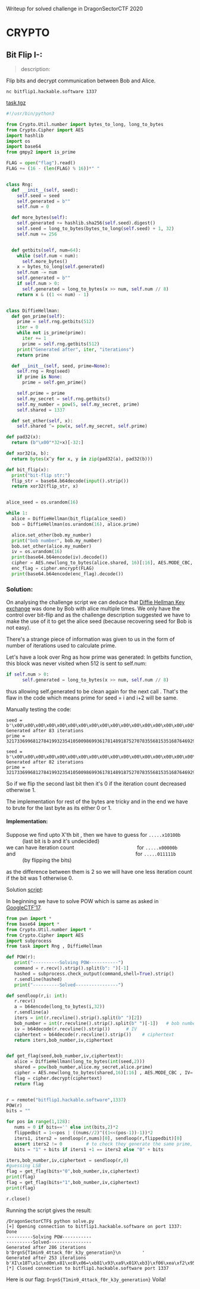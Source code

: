 Writeup for solved challenge in DragonSectorCTF 2020

# **CRYPTO**

## Bit Flip I-:
> description:

Flip bits and decrypt communication between Bob and Alice.

`nc bitflip1.hackable.software 1337`

[task.tgz](assets/task.tgz)


```python
#!/usr/bin/python3

from Crypto.Util.number import bytes_to_long, long_to_bytes
from Crypto.Cipher import AES
import hashlib
import os
import base64
from gmpy2 import is_prime

FLAG = open("flag").read()
FLAG += (16 - (len(FLAG) % 16))*" "


class Rng:
  def __init__(self, seed):
    self.seed = seed
    self.generated = b""
    self.num = 0

  def more_bytes(self):
    self.generated += hashlib.sha256(self.seed).digest()
    self.seed = long_to_bytes(bytes_to_long(self.seed) + 1, 32)
    self.num += 256


  def getbits(self, num=64):
    while (self.num < num):
      self.more_bytes()
    x = bytes_to_long(self.generated)
    self.num -= num
    self.generated = b""
    if self.num > 0:
      self.generated = long_to_bytes(x >> num, self.num // 8)
    return x & ((1 << num) - 1)


class DiffieHellman:
  def gen_prime(self):
    prime = self.rng.getbits(512)
    iter = 0
    while not is_prime(prime):
      iter += 1
      prime = self.rng.getbits(512)
    print("Generated after", iter, "iterations")
    return prime

  def __init__(self, seed, prime=None):
    self.rng = Rng(seed)
    if prime is None:
      prime = self.gen_prime()

    self.prime = prime
    self.my_secret = self.rng.getbits()
    self.my_number = pow(5, self.my_secret, prime)
    self.shared = 1337

  def set_other(self, x):
    self.shared ^= pow(x, self.my_secret, self.prime)

def pad32(x):
  return (b"\x00"*32+x)[-32:]

def xor32(a, b):
  return bytes(x^y for x, y in zip(pad32(a), pad32(b)))

def bit_flip(x):
  print("bit-flip str:")
  flip_str = base64.b64decode(input().strip())
  return xor32(flip_str, x)


alice_seed = os.urandom(16)

while 1:
  alice = DiffieHellman(bit_flip(alice_seed))
  bob = DiffieHellman(os.urandom(16), alice.prime)

  alice.set_other(bob.my_number)
  print("bob number", bob.my_number)
  bob.set_other(alice.my_number)
  iv = os.urandom(16)
  print(base64.b64encode(iv).decode())
  cipher = AES.new(long_to_bytes(alice.shared, 16)[:16], AES.MODE_CBC, IV=iv)
  enc_flag = cipher.encrypt(FLAG)
  print(base64.b64encode(enc_flag).decode())
```


### Solution: 

On analysing the challenge script we can deduce that [Diffie Hellman Key exchange](https://en.wikipedia.org/wiki/Diffie%E2%80%93Hellman_key_exchange) was done by Bob with alice multiple times. We only have the control over bit-flip and as the challenge description suggested we have to make the use of it to get the alice seed (because recovering seed for Bob is not easy).

There's a strange piece of information was given to us in the form of number of iterations used to calculate prime.

Let's have a look over Rng as how prime was generated:
In getbits function, this block was never visited when 512 is sent to self.num:
```python
if self.num > 0:
      self.generated = long_to_bytes(x >> num, self.num // 8)
```
thus allowing self.generated to be clean again for the next call . That's the flaw in the code which means prime for seed = i and i+2 will be same. 

Manually testing the code:
```
seed =  b'\x00\x00\x00\x00\x00\x00\x00\x00\x00\x00\x00\x00\x00\x00\x00\x00\x00\x00\x00\x00\x00\x00\x00\x00\x00\x00\x00\x00\x00\x00\x00\x00'                                             
Generated after 83 iterations                                                                 
prime = 3217336996812784199323541050098699361781489187527078355681535168764692913032949200158631425936108602790839091441050033248993143847385123136499734649619637                                                                                                      

seed = b'\x00\x00\x00\x00\x00\x00\x00\x00\x00\x00\x00\x00\x00\x00\x00\x00\x00\x00\x00\x00\x00\x00\x00\x00\x00\x00\x00\x00\x00\x00\x00\x02'                                                         
Generated after 82 iterations                                                                 
prime = 3217336996812784199323541050098699361781489187527078355681535168764692913032949200158631425936108602790839091441050033248993143847385123136499734649619637  
```

So if we flip the second last bit then it's 0 if the iteration count decreased otherwise 1.

The implementation for rest of the bytes are tricky and in the end we have to brute for the last byte as its either 0 or 1.

#### Implementation:


Suppose we find upto X'th bit , then we have to guess  for `.....x10100b` &nbsp;&nbsp;&nbsp;&nbsp;&nbsp;&nbsp;&nbsp;&nbsp;&nbsp;&nbsp; (last bit is b and it's undecided)<br/>
we can have iteration count &nbsp;&nbsp;&nbsp;&nbsp;&nbsp;&nbsp;&nbsp;&nbsp;&nbsp;&nbsp;&nbsp;&nbsp;&nbsp;&nbsp;&nbsp;&nbsp;&nbsp;&nbsp;&nbsp;&nbsp;&nbsp;&nbsp;&nbsp;&nbsp;&nbsp;&nbsp;&nbsp;&nbsp;&nbsp;&nbsp;&nbsp;&nbsp;&nbsp;&nbsp;&nbsp;&nbsp;&nbsp;&nbsp;&nbsp;&nbsp;&nbsp; for `.....x00000b`<br/>
and 
  &nbsp;&nbsp;&nbsp;&nbsp;&nbsp;&nbsp;&nbsp;&nbsp;&nbsp;&nbsp;&nbsp;&nbsp;&nbsp;&nbsp;&nbsp;&nbsp;&nbsp;&nbsp;&nbsp;&nbsp;&nbsp;&nbsp;&nbsp;&nbsp;&nbsp;&nbsp;&nbsp;&nbsp;&nbsp;&nbsp;&nbsp;&nbsp;&nbsp;&nbsp;&nbsp;&nbsp;&nbsp;&nbsp;&nbsp;&nbsp;&nbsp;&nbsp;&nbsp;&nbsp;&nbsp;&nbsp;&nbsp;&nbsp;&nbsp;&nbsp;&nbsp;&nbsp;&nbsp;&nbsp;&nbsp;&nbsp;&nbsp;&nbsp;&nbsp;&nbsp;&nbsp;&nbsp;&nbsp;&nbsp;&nbsp;&nbsp;&nbsp;&nbsp;&nbsp;&nbsp;&nbsp;&nbsp;&nbsp;&nbsp;&nbsp;&nbsp;&nbsp;&nbsp;&nbsp;&nbsp; for                         `.....011111b` &nbsp;&nbsp;&nbsp;&nbsp;&nbsp;&nbsp;&nbsp;&nbsp;&nbsp;&nbsp;&nbsp;(by flipping the bits)<br/>

as the difference between them is 2 so we will have one less iteration count if the bit was 1 otherwise 0.

Solution [script](/solve.py):

In beginning we have to solve POW which is same as asked in [GoogleCTF'17](https://github.com/google/google-ctf/blob/master/2017/quals/2017-pwn-cfi/challenge/hashcash.py).
```python
from pwn import *
from base64 import *
from Crypto.Util.number import *
from Crypto.Cipher import AES
import subprocess
from task import Rng , DiffieHellman

def POW(r):
   print("----------Solving POW-----------")
   command = r.recv().strip().split(b": ")[-1]
   hashed = subprocess.check_output(command,shell=True).strip()
   r.sendline(hashed)
   print("----------Solved----------------")

def sendloop(r,i: int):
   r.recv()
   a = b64encode(long_to_bytes(i,32))
   r.sendline(a)
   iters = int(r.recvline().strip().split(b" ")[2])
   bob_number = int(r.recvline().strip().split(b" ")[-1])   # bob number
   iv = b64decode(r.recvline().strip())      # IV
   ciphertext = b64decode(r.recvline().strip())    # ciphertext
   return iters,bob_number,iv,ciphertext


def get_flag(seed,bob_number,iv,ciphertext):
   alice = DiffieHellman(long_to_bytes(int(seed,2)))
   shared = pow(bob_number,alice.my_secret,alice.prime)
   cipher = AES.new(long_to_bytes(shared,16)[:16] , AES.MODE_CBC , IV= iv)
   flag = cipher.decrypt(ciphertext)
   return flag


r = remote("bitflip1.hackable.software",1337)
POW(r)
bits = ""

for pos in range(1,128):
   nums = 0 if bits=='' else int(bits,2)*2
   flippedbit = 1<<pos | ((nums//2)^((1<<(pos-1))-1))*2
   iters1, iters2 = sendloop(r,nums)[0], sendloop(r,flippedbit)[0]
   assert iters2 != 0         # to check they generate the same prime, if not rerun script
   bits = "1" + bits if iters1 +1 == iters2 else "0" + bits

iters,bob_number,iv,ciphertext = sendloop(r,0)
#guessing LSB
flag = get_flag(bits+"0",bob_number,iv,ciphertext)
print(flag)
flag = get_flag(bits+"1",bob_number,iv,ciphertext)
print(flag)

r.close()
```

Running the script gives the result: 
```
/DragonSectorCTF$ python solve.py 
[+] Opening connection to bitflip1.hackable.software on port 1337: Done
----------Solving POW-----------
----------Solved----------------
Generated after 286 iterations
b'DrgnS{T1min9_4ttack_f0r_k3y_generation}\n        '
Generated after 253 iterations
b'XI\x18T\x1c\xd0m\x81\xc8\x06=\xb81\x93\xa9\x01X\xb3}\xf06\xea\xf2\x95_\x87E\xa2\x14z\x9d\xbd;1\xd1\x01\xd6\xc4))\x1bO\xe7\xf0\xbaxeC'
[*] Closed connection to bitflip1.hackable.software port 1337
```

Here is our flag: `DrgnS{T1min9_4ttack_f0r_k3y_generation}`
Voila!
